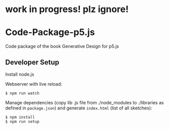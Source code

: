 # work in progress! plz ignore!


Code-Package-p5.js
==================
Code package of the book Generative Design for p5.js

Developer Setup
---------------
Install node.js

Webserver with live reload:

```
$ npm run watch
```

Manage dependencies (copy lib .js file from ./node_modules to ./libraries as defined in `package.json`) and generate `index.html` (list of all sketches):

```
$ npm install
$ npm run setup
```
